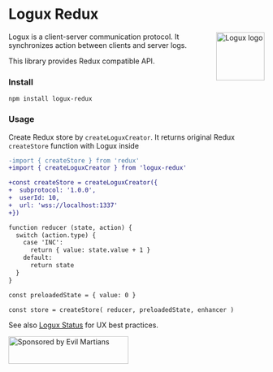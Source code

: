 # Logux Redux

<img align="right" width="95" height="95" title="Logux logo"
     src="https://cdn.rawgit.com/logux/logux/master/logo.svg">

Logux is a client-server communication protocol. It synchronizes action
between clients and server logs.

This library provides Redux compatible API.

### Install
```shell
npm install logux-redux
```

### Usage
Create Redux store by `createLoguxCreator`. It returns original Redux `createStore` function with Logux inside
```diff js
-import { createStore } from 'redux'
+import { createLoguxCreator } from 'logux-redux'

+const createStore = createLoguxCreator({
+  subprotocol: '1.0.0',
+  userId: 10,
+  url: 'wss://localhost:1337'
+})

function reducer (state, action) {
  switch (action.type) {
    case 'INC':
      return { value: state.value + 1 }
    default: 
      return state
  }
}

const preloadedState = { value: 0 }

const store = createStore( reducer, preloadedState, enhancer )
```
See also [Logux Status] for UX best practices.

[Logux Status]: https://github.com/logux/logux-status

<a href="https://evilmartians.com/?utm_source=logux-redux">
  <img src="https://evilmartians.com/badges/sponsored-by-evil-martians.svg"
       alt="Sponsored by Evil Martians" width="236" height="54">
</a>
